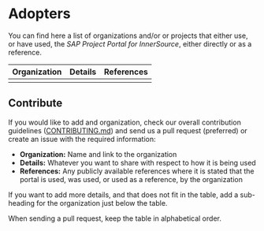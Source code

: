 # Adopters

You can find here a list of organizations and/or or projects that either use, or have used, the _SAP Project Portal for InnerSource_, either directly or as a reference.

| Organization | Details | References |
| ------------ | ------- | ---------- |
|              |         |            |

## Contribute

If you would like to add and organization, check our overall contribution guidelines ([CONTRIBUTING.md](./CONTRIBUTING.md)) and send us a pull request (preferred) or create an issue with the required information:

* **Organization:** Name and link to the organization
* **Details:** Whatever you want to share with respect to how it is being used
* **References:** Any publicly available references where it is stated that the portal is used, was used, or used as a reference, by the organization

If you want to add more details, and that does not fit in the table, add a sub-heading for the organization just below the table.

When sending a pull request, keep the table in alphabetical order.